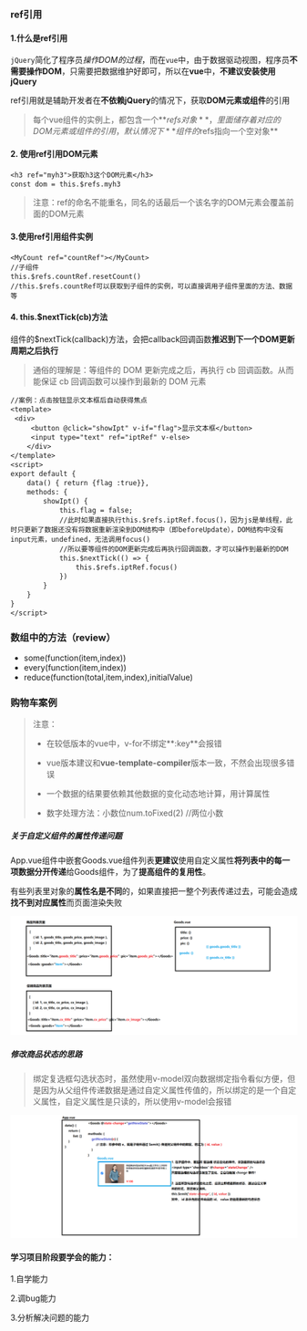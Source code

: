 ### ref引用

#### 1.什么是ref引用

`jQuery`简化了程序员*操作DOM的过程*，而在`vue`中，由于数据驱动视图，程序员**不需要操作DOM**，只需要把数据维护好即可，所以在**vue**中，**不建议安装使用jQuery**

ref引用就是辅助开发者在**不依赖jQuery**的情况下，获取**DOM元素或组件**的引用

> 每个vue组件的实例上，都包含一个**$refs对象**，里面储存着对应的DOM元素或组件的引用，默认情况下**组件的$refs指向一个空对象**

#### 2. 使用ref引用DOM元素

```vue
<h3 ref="myh3">获取h3这个DOM元素</h3>
const dom = this.$refs.myh3
```

> 注意：ref的命名不能重名，同名的话最后一个该名字的DOM元素会覆盖前面的DOM元素

#### 3.使用ref引用组件实例

```vue
<MyCount ref="countRef"></MyCount> 
//子组件
this.$refs.countRef.resetCount()
//this.$refs.countRef可以获取到子组件的实例，可以直接调用子组件里面的方法、数据等
```

#### 4. this.$nextTick(cb)方法

组件的$nextTick(callback)方法，会把callback回调函数**推迟到下一个DOM更新周期之后执行**

>通俗的理解是：等组件的 DOM 更新完成之后，再执行 cb 回调函数。从而能保证 cb 回调函数可以操作到最新的 DOM 元素

```vue
//案例：点击按钮显示文本框后自动获得焦点
<template>
 <div>
     <button @click="showIpt" v-if="flag">显示文本框</button>
     <input type="text" ref="iptRef" v-else>
    </div>
</template>
<script>
export default {
    data() { return {flag :true}},
    methods: {
        showIpt() {
            this.flag = false;
            //此时如果直接执行this.$refs.iptRef.focus()，因为js是单线程，此时只更新了数据还没有将数据重新渲染到DOM结构中（即beforeUpdate），DOM结构中没有input元素，undefined，无法调用focus()
            //所以要等组件的DOM更新完成后再执行回调函数，才可以操作到最新的DOM
            this.$nextTick(() => {
                this.$refs.iptRef.focus()
            })
        }
    }
}
</script>
```

### 数组中的方法（review）

+ some(function(item,index))
+ every(function(item,index))
+ reduce(function(total,item,index),initialValue)

### 购物车案例

> 注意：
>
> + 在较低版本的vue中，v-for不绑定**:key**会报错
> + vue版本建议和**vue-template-compiler**版本一致，不然会出现很多错误
>
> + 一个数据的结果要依赖其他数据的变化动态地计算，用计算属性
> + 数字处理方法：小数位num.toFixed(2) //两位小数

##### 关于自定义组件的属性传递问题

App.vue组件中嵌套Goods.vue组件列表**更建议**使用自定义属性**将列表中的每一项数据分开传递**给Goods组件，为了**提高组件的复用性**。

有些列表里对象的**属性名是不同**的，如果直接把一整个列表传递过去，可能会造成**找不到对应属性**而页面渲染失败

![01.关于自定义组件的属性传递问题](./md_image/01.关于自定义组件的属性传递问题.png)

##### 修改商品状态的思路

> 绑定复选框勾选状态时，虽然使用v-model双向数据绑定指令看似方便，但是因为从父组件传递数据是通过自定义属性传值的，所以绑定的是一个自定义属性，自定义属性是只读的，所以使用v-model会报错

![02.修改商品状态的思路](./md_image/02.修改商品状态的思路.png)

#### 学习项目阶段要学会的能力：

1.自学能力 

2.调bug能力 

3.分析解决问题的能力